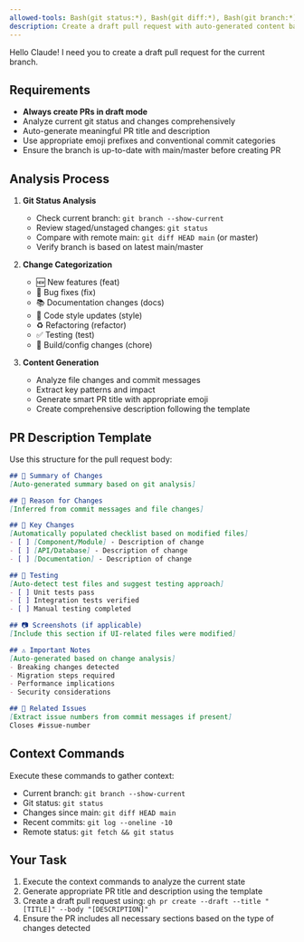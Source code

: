 ```yaml
---
allowed-tools: Bash(git status:*), Bash(git diff:*), Bash(git branch:*), Bash(git log:*), Bash(gh pr create:*)
description: Create a draft pull request with auto-generated content based on git analysis
---
```


Hello Claude! I need you to create a draft pull request for the current branch.

## Requirements
- **Always create PRs in draft mode**
- Analyze current git status and changes comprehensively
- Auto-generate meaningful PR title and description
- Use appropriate emoji prefixes and conventional commit categories
- Ensure the branch is up-to-date with main/master before creating PR

## Analysis Process
1. **Git Status Analysis**
   - Check current branch: `git branch --show-current`
   - Review staged/unstaged changes: `git status`
   - Compare with remote main: `git diff HEAD main` (or master)
   - Verify branch is based on latest main/master
   
2. **Change Categorization**
   - 🆕 New features (feat)
   - 🐛 Bug fixes (fix)  
   - 📚 Documentation changes (docs)
   - 🎨 Code style updates (style)
   - ♻️ Refactoring (refactor)
   - ✅ Testing (test)
   - 🔧 Build/config changes (chore)

3. **Content Generation**
   - Analyze file changes and commit messages
   - Extract key patterns and impact
   - Generate smart PR title with appropriate emoji
   - Create comprehensive description following the template

## PR Description Template
Use this structure for the pull request body:

```markdown
## 📝 Summary of Changes
[Auto-generated summary based on git analysis]

## 🎯 Reason for Changes  
[Inferred from commit messages and file changes]

## 🔧 Key Changes
[Automatically populated checklist based on modified files]
- [ ] [Component/Module] - Description of change
- [ ] [API/Database] - Description of change
- [ ] [Documentation] - Description of change

## 🧪 Testing
[Auto-detect test files and suggest testing approach]
- [ ] Unit tests pass
- [ ] Integration tests verified  
- [ ] Manual testing completed

## 📷 Screenshots (if applicable)
[Include this section if UI-related files were modified]

## ⚠️ Important Notes
[Auto-generated based on change analysis]
- Breaking changes detected
- Migration steps required
- Performance implications
- Security considerations

## 🔗 Related Issues
[Extract issue numbers from commit messages if present]
Closes #issue-number
```

## Context Commands
Execute these commands to gather context:
- Current branch: `git branch --show-current`
- Git status: `git status`
- Changes since main: `git diff HEAD main`
- Recent commits: `git log --oneline -10`
- Remote status: `git fetch && git status`

## Your Task
1. Execute the context commands to analyze the current state
2. Generate appropriate PR title and description using the template
3. Create a draft pull request using: `gh pr create --draft --title "[TITLE]" --body "[DESCRIPTION]"`
4. Ensure the PR includes all necessary sections based on the type of changes detected
